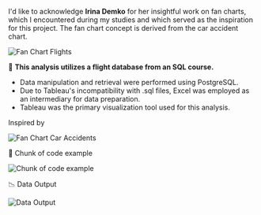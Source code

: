 I'd like to acknowledge **Irina Demko** for her insightful work on fan charts, which I encountered during my studies and which served as the inspiration for this project. The fan chart concept is derived from the car accident chart.

![Fan Chart Flights](https://github.com/user-attachments/assets/e304ba77-2c42-418d-80d3-d60e201a2825)

🎯 **This analysis utilizes a flight database from an SQL course.** 
- Data manipulation and retrieval were performed using PostgreSQL. 
- Due to Tableau's incompatibility with .sql files, Excel was employed as an intermediary for data preparation.
- Tableau was the primary visualization tool used for this analysis.


Inspired by

![Fan Chart Car Accidents](https://github.com/user-attachments/assets/2bb94275-0ac9-4c1f-973d-f79d90801642)


📃 Chunk of code example

![Chunk of code example](https://github.com/user-attachments/assets/b4c4c7c8-f28e-4d85-8a6c-ade92cdfe749)


📉 Data Output

![Data Output](https://github.com/user-attachments/assets/def09d3b-8688-439c-aeda-d2681e2164c8)
